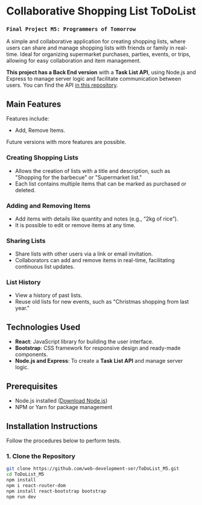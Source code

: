 # Collaborative Shopping List ToDoList
### ```Final Project M5: Programmers of Tomorrow```

A simple and collaborative application for creating shopping lists, where users can share and manage shopping lists with friends or family in real-time. Ideal for organizing supermarket purchases, parties, events, or trips, allowing for easy collaboration and item management.

**This project has a Back End version** with a **Task List API**, using Node.js and Express to manage server logic and facilitate communication between users. You can find the API [in this repository](https://github.com/harrisondaniell/todo-list-API.git).

## Main Features
Features include:
- Add, Remove Items.

Future versions with more features are possible.

### Creating Shopping Lists
- Allows the creation of lists with a title and description, such as "Shopping for the barbecue" or "Supermarket list."
- Each list contains multiple items that can be marked as purchased or deleted.

### Adding and Removing Items
- Add items with details like quantity and notes (e.g., “2kg of rice”).
- It is possible to edit or remove items at any time.

### Sharing Lists
- Share lists with other users via a link or email invitation.
- Collaborators can add and remove items in real-time, facilitating continuous list updates.

### List History
- View a history of past lists.
- Reuse old lists for new events, such as "Christmas shopping from last year."

## Technologies Used
- **React**: JavaScript library for building the user interface.
- **Bootstrap**: CSS framework for responsive design and ready-made components.
- **Node.js and Express**: To create a **Task List API** and manage server logic.

## Prerequisites
- Node.js installed ([Download Node.js](https://nodejs.org/))
- NPM or Yarn for package management

## Installation Instructions
Follow the procedures below to perform tests.

### 1. Clone the Repository
```bash
git clone https://github.com/web-development-ser/ToDoList_M5.git
cd ToDoList_M5
npm install
npm i react-router-dom
npm install react-bootstrap bootstrap
npm run dev
